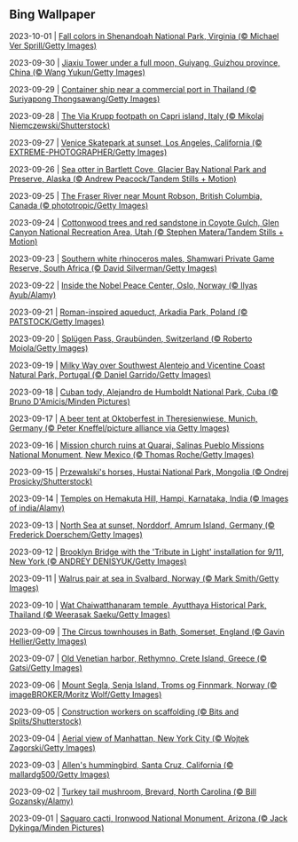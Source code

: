## Bing Wallpaper
2023-10-01 | [Fall colors in Shenandoah National Park, Virginia (© Michael Ver Sprill/Getty Images)](./wallpaper/2023-10-01.jpg) 

2023-09-30 | [Jiaxiu Tower under a full moon, Guiyang, Guizhou province, China (© Wang Yukun/Getty Images)](./wallpaper/2023-09-30.jpg) 

2023-09-29 | [Container ship near a commercial port in Thailand (© Suriyapong Thongsawang/Getty Images)](./wallpaper/2023-09-29.jpg) 

2023-09-28 | [The Via Krupp footpath on Capri island, Italy (© Mikolaj Niemczewski/Shutterstock)](./wallpaper/2023-09-28.jpg) 

2023-09-27 | [Venice Skatepark at sunset, Los Angeles, California (© EXTREME-PHOTOGRAPHER/Getty Images)](./wallpaper/2023-09-27.jpg) 

2023-09-26 | [Sea otter in Bartlett Cove, Glacier Bay National Park and Preserve, Alaska (© Andrew Peacock/Tandem Stills + Motion)](./wallpaper/2023-09-26.jpg) 

2023-09-25 | [The Fraser River near Mount Robson, British Columbia, Canada (© phototropic/Getty Images)](./wallpaper/2023-09-25.jpg) 

2023-09-24 | [Cottonwood trees and red sandstone in Coyote Gulch, Glen Canyon National Recreation Area, Utah (© Stephen Matera/Tandem Stills + Motion)](./wallpaper/2023-09-24.jpg) 

2023-09-23 | [Southern white rhinoceros males, Shamwari Private Game Reserve, South Africa (© David Silverman/Getty Images)](./wallpaper/2023-09-23.jpg) 

2023-09-22 | [Inside the Nobel Peace Center, Oslo, Norway (© Ilyas Ayub/Alamy)](./wallpaper/2023-09-22.jpg) 

2023-09-21 | [Roman-inspired aqueduct, Arkadia Park, Poland (© PATSTOCK/Getty Images)](./wallpaper/2023-09-21.jpg) 

2023-09-20 | [Splügen Pass, Graubünden, Switzerland (© Roberto Moiola/Getty Images)](./wallpaper/2023-09-20.jpg) 

2023-09-19 | [Milky Way over Southwest Alentejo and Vicentine Coast Natural Park, Portugal (© Daniel Garrido/Getty Images)](./wallpaper/2023-09-19.jpg) 

2023-09-18 | [Cuban tody, Alejandro de Humboldt National Park, Cuba (© Bruno D'Amicis/Minden Pictures)](./wallpaper/2023-09-18.jpg) 

2023-09-17 | [A beer tent at Oktoberfest in Theresienwiese, Munich, Germany (© Peter Kneffel/picture alliance via Getty Images)](./wallpaper/2023-09-17.jpg) 

2023-09-16 | [Mission church ruins at Quarai, Salinas Pueblo Missions National Monument, New Mexico (© Thomas Roche/Getty Images)](./wallpaper/2023-09-16.jpg) 

2023-09-15 | [Przewalski's horses, Hustai National Park, Mongolia (© Ondrej Prosicky/Shutterstock)](./wallpaper/2023-09-15.jpg) 

2023-09-14 | [Temples on Hemakuta Hill, Hampi, Karnataka, India (© Images of india/Alamy)](./wallpaper/2023-09-14.jpg) 

2023-09-13 | [North Sea at sunset, Norddorf, Amrum Island, Germany (© Frederick Doerschem/Getty Images)](./wallpaper/2023-09-13.jpg) 

2023-09-12 | [Brooklyn Bridge with the 'Tribute in Light' installation for 9/11, New York (© ANDREY DENISYUK/Getty Images)](./wallpaper/2023-09-12.jpg) 

2023-09-11 | [Walrus pair at sea in Svalbard, Norway (© Mark Smith/Getty Images)](./wallpaper/2023-09-11.jpg) 

2023-09-10 | [Wat Chaiwatthanaram temple, Ayutthaya Historical Park, Thailand (© Weerasak Saeku/Getty Images)](./wallpaper/2023-09-10.jpg) 

2023-09-09 | [The Circus townhouses in Bath, Somerset, England (© Gavin Hellier/Getty Images)](./wallpaper/2023-09-09.jpg) 

2023-09-07 | [Old Venetian harbor, Rethymno, Crete Island, Greece (© Gatsi/Getty Images)](./wallpaper/2023-09-07.jpg) 

2023-09-06 | [Mount Segla, Senja Island, Troms og Finnmark, Norway (© imageBROKER/Moritz Wolf/Getty Images)](./wallpaper/2023-09-06.jpg) 

2023-09-05 | [Construction workers on scaffolding (© Bits and Splits/Shutterstock)](./wallpaper/2023-09-05.jpg) 

2023-09-04 | [Aerial view of Manhattan, New York City (© Wojtek Zagorski/Getty Images)](./wallpaper/2023-09-04.jpg) 

2023-09-03 | [Allen's hummingbird, Santa Cruz, California (© mallardg500/Getty Images)](./wallpaper/2023-09-03.jpg) 

2023-09-02 | [Turkey tail mushroom, Brevard, North Carolina (© Bill Gozansky/Alamy)](./wallpaper/2023-09-02.jpg) 

2023-09-01 | [Saguaro cacti, Ironwood National Monument, Arizona (© Jack Dykinga/Minden Pictures)](./wallpaper/2023-09-01.jpg) 

